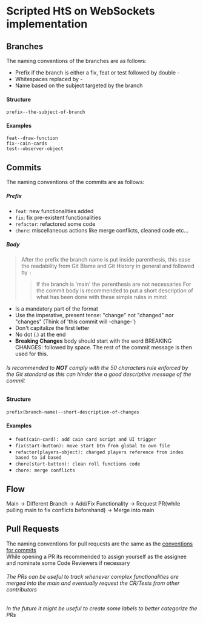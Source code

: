 # Scripted HtS on WebSockets implementation

## Branches

The naming conventions of the branches are as follows:

- Prefix if the branch is either a fix, feat or test followed by double -
- Whitespaces replaced by -
- Name based on the subject targeted by the branch

#### Structure

`prefix--the-subject-of-branch`

#### Examples

`feat--draw-function`  
`fix--cain-cards`  
`test--observer-object`

## Commits

The naming conventions of the commits are as follows:

##### Prefix

- `feat`: new functionalities added
- `fix`: fix pre-existent functionalities
- `refactor`: refactored some code
- `chore`: miscellaneous actions like merge conflicts, cleaned code etc...

##### Body

> After the prefix the branch name is put inside parenthesis, this ease the readability from Git Blame and Git History in general and followed by `:`
>
> > If the branch is 'main' the parenthesis are not necessaries
> > For the commit body is recommended to put a short description of what has been done with these simple rules in mind:

- Is a mandatory part of the format
- Use the imperative, present tense: "change" not "changed" nor "changes" (Think of 'this commit will -change-')
- Don't capitalize the first letter
- No dot (.) at the end
- **Breaking Changes** body should start with the word BREAKING CHANGES: followed by space. The rest of the commit message is then used for this.

###### Is recommended to **NOT** comply with the 50 characters rule enforced by the Git standard as this can hinder the a good descriptive message of the commit

#### Structure

`prefix(branch-name)--short-description-of-changes`

#### Examples

- `feat(cain-card): add cain card script and UI trigger`
- `fix(start-button): move start btn from global to own file`
- `refactor(players-object): changed players reference from index based to id based`
- `chore(start-button): clean roll functions code`
- `chore: merge conflicts `

## Flow

Main -> Different Branch -> Add/Fix Functionality -> Request PR(while pulling main to fix conflicts beforehand) -> Merge into main

## Pull Requests

The naming conventions for pull requests are the same as the [conventions for commits](##Commits)  
While opening a PR its recommended to assign yourself as the assignee and nominate some Code Reviewers if necessary

###### The PRs can be useful to track whenever complex functionalities are merged into the main and eventually request the CR/Tests from other contributors

###### In the future it might be useful to create some labels to better categorize the PRs
